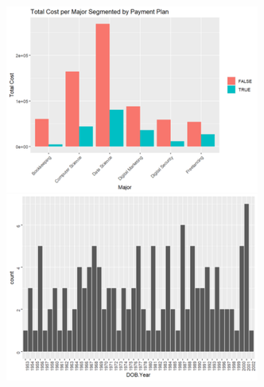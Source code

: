 ![Alt text](images/589475f6-7cb2-49e0-8bd0-a105fc8f717b.png)
![Alt text](images/5c1272fe-60ba-4d5a-ac30-c808f5d2c8f7.png)

